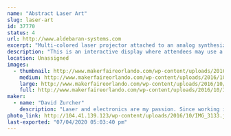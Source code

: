 ```yaml
---
name: "Abstract Laser Art"
slug: laser-art
id: 37770
status: 4
url: http://www.aldebaran-systems.com
excerpt: "Multi-colored laser projector attached to an analog synthesizer to create laser abstract patterns."
description: "This is an interactive display where attendees may use a custom analog synthesizer consisting of voltage controlled quadrature oscillators, low frequency oscillators, voltage controlled amplifiers and voltage processors to create unique abstract patterns in laser light."
location: Unassigned
images:
  - thumbnail: http://www.makerfaireorlando.com/wp-content/uploads/2016/10/IMG_2701-1.jpg
    medium: http://www.makerfaireorlando.com/wp-content/uploads/2016/10/IMG_2701-1.jpg
    large: http://www.makerfaireorlando.com/wp-content/uploads/2016/10/IMG_2701-1.jpg
    full: http://www.makerfaireorlando.com/wp-content/uploads/2016/10/IMG_2701-1.jpg
maker:
  - name: "David Zurcher"
    description: "Laser and electronics are my passion. Since working in a planetarium in the mid 1990's I've enjoyed creating art with laser light!"
photo_link: http://104.41.139.123/wp-content/uploads/2016/10/IMG_3133.jpg
last-exported: "07/04/2020 05:03:40 pm"
---
```


